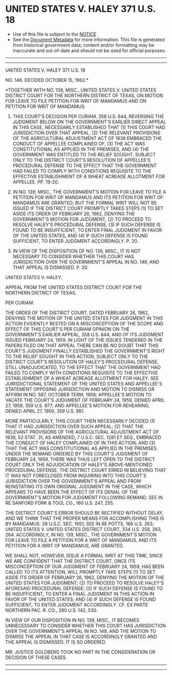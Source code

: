 ---
---

# UNITED STATES V. HALEY 371 U.S. 18

* Use of this file is subject to the [NOTICE](https://github.com/publicdocs/notice/blob/master/NOTICE)
* See the [Document Metadata](../../../) for more information.
  This file is generated from historical government data; content and/or formatting may be inaccurate and out-of-date and should not be used for official purposes.

----------
----------

UNITED STATES V. HALEY 371 U.S. 18

NO. 148.  DECIDED OCTOBER 15, 1962.\*

\*TOGETHER WITH NO. 139, MISC., UNITED STATES V. UNITED STATES DISTRICT COURT FOR THE NORTHERN DISTRICT OF TEXAS, ON MOTION FOR LEAVE TO FILE PETITION FOR WRIT OF MANDAMUS AND ON PETITION FOR WRIT OF MANDAMUS.

1.  THIS COURT'S DECISION PER CURIAM, 358 U.S. 644, REVERSING THE JUDGMENT BELOW ON THE GOVERNMENT'S EARLIER DIRECT APPEAL IN THIS CASE, NECESSARILY ESTABLISHED THAT (1) THIS COURT HAD JURISDICTION OVER THAT APPEAL, (2) THE RELEVANT PROVISIONS OF THE AGRICULTURAL ADJUSTMENT ACT OF 1938 EMBRACED THE CONDUCT OF APPELLEE COMPLAINED OF, (3) THE ACT WAS CONSTITUTIONAL AS APPLIED IN THE PREMISES, AND (4) THE GOVERNMENT WAS ENTITLED TO THE RELIEF SOUGHT, SUBJECT ONLY TO THE DISTRICT COURT'S RESOLUTION OF APPELLEE'S PROCEDURAL DEFENSE TO THE EFFECT THAT THE GOVERNMENT HAD FAILED TO COMPLY WITH CONDITIONS REQUISITE TO THE EFFECTIVE ESTABLISHMENT OF A WHEAT ACREAGE ALLOTMENT FOR APPELLEE.  PP. 19-20.

2.  IN NO. 139, MISC., THE GOVERNMENT'S MOTION FOR LEAVE TO FILE A PETITION FOR WRIT OF MANDAMUS AND ITS PETITION FOR WRIT OF MANDAMUS ARE GRANTED; BUT THE FORMAL WRIT WILL NOT BE ISSUED IF THE DISTRICT COURT PROMPTLY TAKES STEPS (1) TO SET ASIDE ITS ORDER OF FEBRUARY 26, 1962, DENYING THE GOVERNMENT'S MOTION FOR JUDGMENT, (2) TO PROCEED TO RESOLVE HALEY'S PROCEDURAL DEFENSE, (3) IF SUCH DEFENSE IS FOUND TO BE INSUFFICIENT, TO ENTER FINAL JUDGMENT IN FAVOR OF THE UNITED STATES, AND (4) IF SUCH DEFENSE IS FOUND SUFFICIENT, TO ENTER JUDGMENT ACCORDINGLY.  P. 20.

3.  IN VIEW OF THE DISPOSITION OF NO. 139, MISC., IT IS NOT NECESSARY TO CONSIDER WHETHER THIS COURT HAS JURISDICTION OVER THE GOVERNMENT'S APPEAL IN NO. 148, AND THAT APPEAL IS DISMISSED.  P. 20.

UNITED STATES V. HALEY.

APPEAL FROM THE UNITED STATES DISTRICT COURT FOR THE NORTHERN DISTRICT OF TEXAS.

PER CURIAM.

THE ORDER OF THE DISTRICT COURT, DATED FEBRUARY 26, 1962, DENYING THE MOTION OF THE UNITED STATES FOR JUDGMENT IN THIS ACTION EVIDENTLY RESTED ON A MISCONCEPTION OF THE SCOPE AND EFFECT OF THIS COURT'S PER CURIAM OPINION ON THE GOVERNMENT'S EARLIER APPEAL, 358 U.S. 644, AND OF ITS JUDGMENT ISSUED FEBRUARY 24, 1959.  IN LIGHT OF THE ISSUES TENDERED IN THE PAPERS FILED ON THAT APPEAL THERE CAN BE NO DOUBT THAT THIS COURT'S JUDGMENT FINALLY ESTABLISHED THE GOVERNMENT'S RIGHT TO THE RELIEF SOUGHT IN THIS ACTION, SUBJECT ONLY TO THE DISTRICT COURT'S RESOLUTION OF HALEY'S PROCEDURAL DEFENSE, STILL UNADJUDICATED, TO THE EFFECT THAT THE GOVERNMENT HAD FAILED TO COMPLY WITH CONDITIONS REQUISITE TO THE EFFECTIVE ESTABLISHMENT OF A WHEAT ACREAGE ALLOTMENT FOR HALEY.  SEE JURISDICTIONAL STATEMENT OF THE UNITED STATES AND APPELLEE'S STATEMENT OPPOSING JURISDICTION AND MOTION TO DISMISS OR AFFIRM IN NO. 587, OCTOBER TERM, 1958; APPELLEE'S MOTION TO VACATE THE COURT'S JUDGMENT OF FEBRUARY 24, 1959, DENIED APRIL 27, 1959, 359 U.S. 977; AND APPELLEE'S MOTION FOR REHEARING, DENIED APRIL 27, 1959, 359 U.S. 981.

MORE PARTICULARLY, THIS COURT THEN NECESSARILY DECIDED (1) THAT IT HAD JURISDICTION OVER SUCH APPEAL; (2) THAT THE RELEVANT PROVISIONS OF THE AGRICULTURAL ADJUSTMENT ACT OF 1938, 52 STAT. 31, AS AMENDED, 7 U.S.C. SEC. 1281 ET SEQ., EMBRACED THE CONDUCT OF HALEY COMPLAINED OF IN THIS ACTION; AND (3) THAT THE ACT WAS CONSTITUTIONAL AS APPLIED IN THE PREMISES.  UNDER THE REMAND ORDERED BY THIS COURT'S JUDGMENT OF FEBRUARY 24, 1959, THERE WAS THUS LEFT OPEN TO THE DISTRICT COURT ONLY THE ADJUDICATION OF HALEY'S ABOVE-MENTIONED PROCEDURAL DEFENSE.  THE DISTRICT COURT ERRED IN BELIEVING THAT IT WAS NOT FORECLOSED FROM INQUIRING INTO THIS COURT'S JURISDICTION OVER THE GOVERNMENT'S APPEAL AND FROM REINSTATING ITS OWN ORIGINAL JUDGMENT IN THE CASE, WHICH APPEARS TO HAVE BEEN THE EFFECT OF ITS DENIAL OF THE GOVERNMENT'S MOTION FOR JUDGMENT FOLLOWING REMAND.  SEE IN RE SANFORD FORK & TOOL CO., 160 U.S. 247, 255.

THE DISTRICT COURT'S ERROR SHOULD BE RECTIFIED WITHOUT DELAY, AND WE THINK THAT THE PROPER MEANS FOR ACCOMPLISHING THIS IS BY MANDAMUS.  28 U.S.C. SEC. 1651; SEE IN RE POTTS, 166 U.S. 263; UNITED STATES V. UNITED STATES DISTRICT COURT, 334 U.S. 258, 263, 264.  ACCORDINGLY, IN NO. 139, MISC., THE GOVERNMENT'S MOTION FOR LEAVE TO FILE A PETITION FOR A WRIT OF MANDAMUS, AND ITS PETITION FOR A WRIT OF MANDAMUS, ARE GRANTED.

WE SHALL NOT, HOWEVER, ISSUE A FORMAL WRIT AT THIS TIME, SINCE WE ARE CONFIDENT THAT THE DISTRICT COURT, ONCE ITS MISCONCEPTION OF OUR JUDGMENT OF FEBRUARY 24, 1959, HAS BEEN CALLED TO ITS ATTENTION, WILL PROMPTLY TAKE STEPS (1) TO SET ASIDE ITS ORDER OF FEBRUARY 26, 1962, DENYING THE MOTION OF THE UNITED STATES FOR JUDGMENT; (2) TO PROCEED TO RESOLVE HALEY'S AFORESAID PROCEDURAL DEFENSE; (3) IF SUCH DEFENSE IS FOUND TO BE INSUFFICIENT, TO ENTER A FINAL JUDGMENT IN THIS ACTION IN FAVOR OF THE UNITED STATES; AND (4) IF SUCH DEFENSE IS FOUND SUFFICIENT, TO ENTER JUDGMENT ACCORDINGLY.  CF. EX PARTE NORTHERN PAC. R. CO., 280 U.S. 142, 530.

IN VIEW OF OUR DISPOSITION IN NO. 139, MISC., IT BECOMES UNNECESSARY TO CONSIDER WHETHER THIS COURT HAS JURISDICTION OVER THE GOVERNMENT'S APPEAL IN NO. 148, AND THE MOTION TO DISMISS THE APPEAL IN THAT CASE IS ACCORDINGLY GRANTED AND THE APPEAL IS DISMISSED.  IT IS SO ORDERED.

MR. JUSTICE GOLDBERG TOOK NO PART IN THE CONSIDERATION OR DECISION OF THESE CASES.


----------
----------

